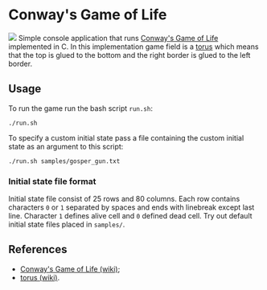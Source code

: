 # Conway's Game of Life
![](demo/demo.gif)
Simple console application that runs [Conway's Game of Life](en.wikipedia.org/wiki/Conway%27s_Game_of_Life) implemented in C. In this implementation game field is a [torus](https://en.wikipedia.org/wiki/Torus) which means that the top is glued to the bottom and the right border is glued to the left border.

## Usage
To run the game run the bash script `run.sh`:
```
./run.sh
```
To specify a custom initial state pass a file containing the custom initial state as an argument to this script:
```
./run.sh samples/gosper_gun.txt
```

### Initial state file format
Initial state file consist of 25 rows and 80 columns. Each row contains characters `0` or `1` separated by spaces and ends with linebreak except last line. Character `1` defines alive cell and `0` defined dead cell. Try out default initial state files placed in `samples/`.

## References
- [Conway's Game of Life (wiki)](en.wikipedia.org/wiki/Conway%27s_Game_of_Life);
- [torus (wiki)](https://en.wikipedia.org/wiki/Torus).
